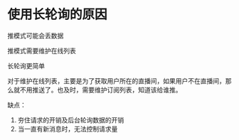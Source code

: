 # 使用长轮询的原因

推模式可能会丢数据

推模式需要维护在线列表

长轮询更简单

对于维护在线列表，主要是为了获取用户所在的直播间，如果用户不在直播间，那么就不用推送了。也及时，需要维护订阅列表，知道该给谁推。

缺点：

1. 夯住请求的开销及后台轮询数据的开销
2. 当一直有新消息时，无法控制请求量